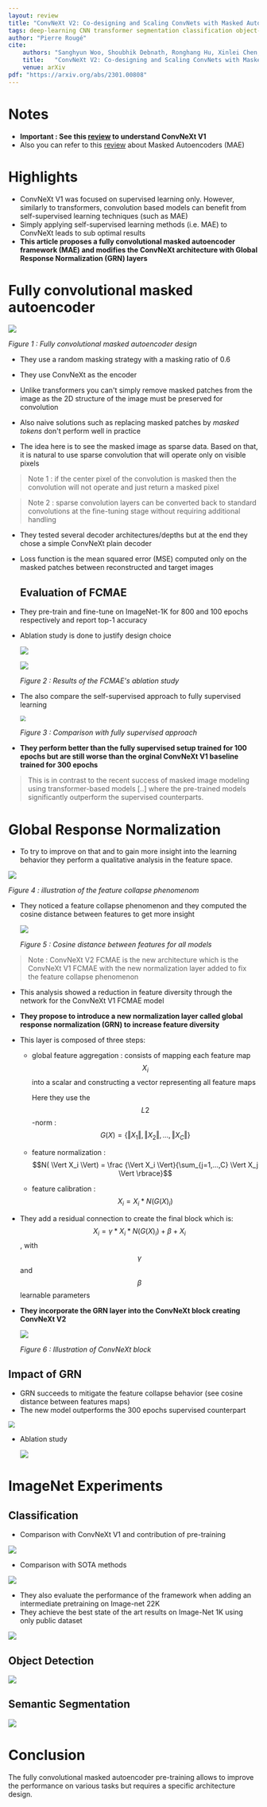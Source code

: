 ```yaml
---
layout: review
title: "ConvNeXt V2: Co-designing and Scaling ConvNets with Masked Autoencoders"
tags: deep-learning CNN transformer segmentation classification object-detection attention
author: "Pierre Rougé"
cite:
    authors: "Sanghyun Woo, Shoubhik Debnath, Ronghang Hu, Xinlei Chen, Zhuang Liu, In So Kweon, Saining Xie"
    title:   "ConvNeXt V2: Co-designing and Scaling ConvNets with Masked Autoencoders"
    venue: arXiv
pdf: "https://arxiv.org/abs/2301.00808"
---
```


# Notes

* **Important : See this [review](https://creatis-myriad.github.io./2023/02/23/Conv-Next.html) to understand ConvNeXt V1**
* Also you can refer to this [review](https://creatis-myriad.github.io/2022/08/31/MAE.html) about Masked Autoencoders (MAE)

# Highlights

* ConvNeXt V1 was focused on supervised learning only. However, similarly to transformers, convolution based models can benefit from self-supervised learning techniques (such as MAE)
* Simply applying self-supervised learning methods (i.e. MAE) to ConvNeXt leads to sub optimal results
* **This article proposes a fully convolutional masked autoencoder framework (MAE) and modifies the ConvNeXt architecture with Global Response Normalization (GRN) layers**



# Fully convolutional masked autoencoder

![](/collections/images/convnextV2/framework.jpg) 

*Figure 1 : Fully convolutional masked autoencoder design*

* They use a random masking strategy with a masking ratio of 0.6 

* They use ConvNeXt as the encoder

* Unlike transformers you can't simply remove masked patches from the image as the 2D structure of the image must be preserved for convolution

* Also naive solutions such as replacing masked patches by *masked tokens* don't perform well in practice

* The idea here is to see the masked image as sparse data. Based on that, it is natural to use sparse convolution that will operate only on visible pixels
  
> Note 1 : if the center pixel of the convolution is masked then the convolution will not operate and just return a masked pixel

> Note 2 :  sparse convolution layers can be converted back to standard convolutions at the fine-tuning stage without requiring additional handling
  
* They tested several decoder architectures/depths but at the end they chose a simple ConvNeXt plain decoder 

* Loss function is the mean squared error (MSE) computed only on the masked patches between reconstructed and target images
  
  ## Evaluation of FCMAE

* They pre-train and fine-tune on ImageNet-1K for 800 and 100 epochs respectively and report top-1 accuracy

* Ablation study is done to justify design choice

  ![](/collections/images/convnextV2/sparse_conv.jpg)

  ![](/collections/images/convnextV2/ablation1.jpg)

  *Figure 2 : Results of the FCMAE's ablation study*

* The also compare the self-supervised approach to fully supervised learning

  <img src="/collections/images/convnextV2/result1.jpg" style="zoom:70%;" />

  *Figure 3 : Comparison with fully supervised approach*

* **They perform better than the fully supervised setup trained for 100 epochs but are still worse than the orginal ConvNeXt V1 baseline trained for 300 epochs**

> This is in contrast to the recent success of masked image modeling using transformer-based models [..] where the pre-trained models significantly outperform the supervised counterparts.

# Global Response Normalization

- To try to improve on that and to gain more insight into the learning behavior they perform a qualitative analysis in the feature space.

<img src="/collections/images/convnextV2/feature_collapse.jpg" style="zoom:100%;" />

*Figure 4 : illustration of the feature collapse phenomenom*

- They noticed a feature collapse phenomenon and they computed the cosine distance between features to get more insight

  <img src="/collections/images/convnextV2/cosine_distance.jpg" style="zoom:100%;" />

  *Figure 5 : Cosine distance between features for all models*

> Note : ConvNeXt V2 FCMAE is the new architecture which is the ConvNeXt V1 FCMAE with the new normalization layer added to fix the  feature collapse phenomenon

- This analysis showed a reduction in feature diversity through the network for the ConvNeXt V1 FCMAE model

- **They propose to introduce a new normalization layer called global response normalization (GRN) to increase feature diversity**

- This layer is composed of three steps:

  - global feature aggregation : consists of mapping each feature map $$X_i$$ into a scalar and constructing a vector representing all feature maps

    Here they use the $$L2$$-norm : $$G(X) = \lbrace \Vert X_1 \Vert, \Vert X_2 \Vert, ...,\Vert X_C \Vert \rbrace $$

  - feature normalization :  $$N( \Vert X_i  \Vert) = \frac {\Vert X_i \Vert}{\sum_{j=1,...,C} \Vert X_j \Vert \rbrace}$$

  - feature calibration : $$X_i = X_i * N(G(X)_i)$$

- They add a residual connection to create the final block which is: $$X_i = \gamma * X_i * N(G(X)_i) + \beta + X_i$$, with $$\gamma$$ and $$\beta$$ learnable parameters 

- **They incorporate the GRN layer into the ConvNeXt block creating ConvNeXt V2**

  <img src="/collections/images/convnextV2/convnextv2_block.jpg" style="zoom:100%;" />
  
  *Figure 6 : Illustration of ConvNeXt block*

## Impact of GRN

* GRN succeeds to mitigate the feature collapse behavior (see cosine distance between features maps)
* The new model outperforms the 300 epochs supervised counterpart 

<img src="/collections/images/convnextV2/result2.jpg" style="zoom:80%;" />

* Ablation study

  <img src="/collections/images/convnextV2/ablation2.jpg" style="zoom:100%;" />

# ImageNet Experiments 

## Classification

* Comparison with ConvNeXt V1 and contribution of pre-training

<img src="/collections/images/convnextV2/codesign.jpg" style="zoom:100%;" />

* Comparison with SOTA methods

<img src="/collections/images/convnextV2/comparison.jpg" style="zoom:100%;" />

* They also evaluate the performance of the framework when adding an intermediate pretraining on Image-net 22K
* They achieve the best state of the art results on Image-Net 1K using only public dataset

<img src="/collections/images/convnextV2/imagenet-22k.jpg" style="zoom:100%;" />

## Object Detection

<img src="/collections/images/convnextV2/coco.jpg" style="zoom:100%;" />

## Semantic Segmentation

<img src="/collections/images/convnextV2/segmentation.jpg" style="zoom:100%;" />



# Conclusion

The fully convolutional masked autoencoder pre-training allows to improve the performance on various tasks but requires a specific architecture design.
